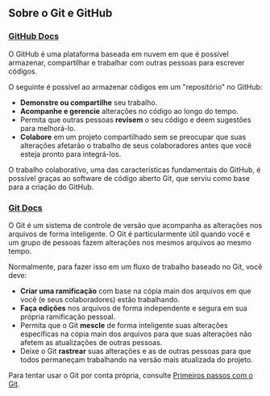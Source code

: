 ## Sobre o Git e GitHub 
### [GitHub Docs](https://docs.github.com/pt/get-started/start-your-journey/about-github-and-git#sobre-o-github)
 
O GitHub é uma plataforma baseada em nuvem em que é possível armazenar, compartilhar e trabalhar com outras pessoas para escrever códigos.

O seguinte é possível ao armazenar códigos em um "repositório" no GitHub:

- **Demonstre ou compartilhe** seu trabalho.
- **Acompanhe e gerencie** alterações no código ao longo do tempo.
- Permita que outras pessoas **revisem** o seu código e deem sugestões para melhorá-lo.
- **Colabore** em um projeto compartilhado sem se preocupar que suas alterações afetarão o trabalho de seus colaboradores antes que você esteja pronto para integrá-los.

O trabalho colaborativo, uma das características fundamentais do GitHub, é possível graças ao software de código aberto Git, que serviu como base para a criação do GitHub.

### [Git Docs](https://git-scm.com/)

O Git é um sistema de controle de versão que acompanha as alterações nos arquivos de forma inteligente. O Git é particularmente útil quando você e um grupo de pessoas fazem alterações nos mesmos arquivos ao mesmo tempo.

Normalmente, para fazer isso em um fluxo de trabalho baseado no Git, você deve:

- **Criar uma ramificação** com base na cópia main dos arquivos em que você (e seus colaboradores) estão trabalhando.
- **Faça edições** nos arquivos de forma independente e segura em sua própria ramificação pessoal.
- Permita que o Git **mescle** de forma inteligente suas alterações específicas na cópia main dos arquivos para que suas alterações não afetem as atualizações de outras pessoas.
- Deixe o Git **rastrear** suas alterações e as de outras pessoas para que todos permaneçam trabalhando na versão mais atualizada do projeto.

Para tentar usar o Git por conta própria, consulte [Primeiros passos com o Git](https://docs.github.com/pt/get-started/learning-to-code/getting-started-with-git).
